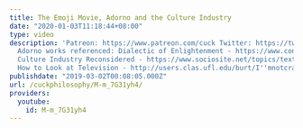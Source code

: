 ```yaml
---
title: The Emoji Movie, Adorno and the Culture Industry
date: "2020-01-03T11:18:44+08:00"
type: video
description: 'Patreon: https://www.patreon.com/cuck Twitter: https://twitter.com/PhilosophyCuck
  Adorno works referenced: Dialectic of Enlightenment - https://www.contrib.andrew.cmu.edu/~randall/Readings%20W2/Horkheimer_Max_Adorno_Theodor_W_Dialectic_of_Enlightenment_Philosophical_Fragments.pdf
  Culture Industry Reconsidered - https://www.sociosite.net/topics/texts/adorno_culture_reconsidered.pdf
  How to Look at Television - http://users.clas.ufl.edu/burt/I''mnotcrazy!/AdornoHowtoLookatTelevision.pdf'
publishdate: "2019-03-02T00:08:05.000Z"
url: /cuckphilosophy/M-m_7G31yh4/
providers:
  youtube:
    id: M-m_7G31yh4
---
```

